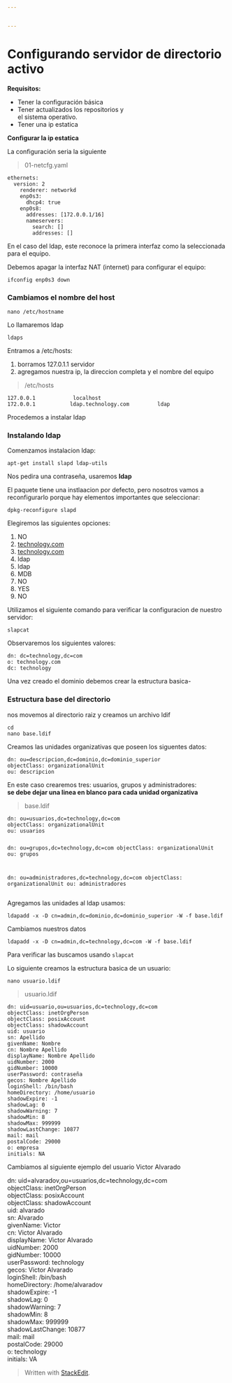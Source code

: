 ```yaml
---


---
```


<h1 id="configurando-servidor-de-directorio-activo">Configurando servidor de directorio activo</h1>
<p><strong>Requisitos:</strong></p>
<ul>
<li>Tener la configuración básica</li>
<li>Tener actualizados los repositorios y<br>
el sistema operativo.</li>
<li>Tener una ip estatica</li>
</ul>
<p><strong>Configurar la ip estatica</strong></p>
<p>La configuración seria la siguiente</p>
<blockquote>
<p>01-netcfg.yaml</p>
</blockquote>
<pre><code>ethernets:
  version: 2
    renderer: networkd
    enp0s3:
      dhcp4: true
    enp0s8:
      addresses: [172.0.0.1/16]
      nameservers:
        search: []
        addresses: []
</code></pre>
<p>En el caso del ldap, este reconoce la primera interfaz como la seleccionada para el equipo.</p>
<p>Debemos apagar la interfaz NAT (internet) para configurar el equipo:</p>
<pre><code>ifconfig enp0s3 down
</code></pre>
<h3 id="cambiamos-el-nombre-del-host">Cambiamos el nombre del host</h3>
<pre><code>nano /etc/hostname
</code></pre>
<p>Lo llamaremos ldap</p>
<pre><code>ldaps
</code></pre>
<p>Entramos a /etc/hosts:</p>
<ol>
<li>borramos 127.0.1.1 servidor</li>
<li>agregamos nuestra ip, la direccion completa y el nombre del equipo</li>
</ol>
<blockquote>
<p>/etc/hosts</p>
</blockquote>
<pre><code>127.0.0.1			localhost
172.0.0.1			ldap.technology.com			ldap
</code></pre>
<p>Procedemos a instalar ldap</p>
<h3 id="instalando-ldap">Instalando ldap</h3>
<p>Comenzamos instalacion ldap:</p>
<pre><code>apt-get install slapd ldap-utils 
</code></pre>
<p>Nos pedira una contraseña, usaremos <strong>ldap</strong></p>
<p>El paquete tiene una instlaacion por defecto, pero nosotros vamos a reconfigurarlo porque hay elementos importantes que seleccionar:</p>
<pre><code>dpkg-reconfigure slapd
</code></pre>
<p>Elegiremos las siguientes opciones:</p>
<ol>
<li>NO</li>
<li><a href="http://technology.com">technology.com</a></li>
<li><a href="http://technology.com">technology.com</a></li>
<li>ldap</li>
<li>ldap</li>
<li>MDB</li>
<li>NO</li>
<li>YES</li>
<li>NO</li>
</ol>
<p>Utilizamos el siguiente comando para verificar la configuracion de nuestro servidor:</p>
<pre><code>slapcat
</code></pre>
<p>Observaremos los siguientes valores:</p>
<pre><code>dn: dc=technology,dc=com
o: technology.com
dc: technology
</code></pre>
<p>Una vez creado el dominio debemos crear la estructura basica-</p>
<h3 id="estructura-base-del-directorio">Estructura base del directorio</h3>
<p>nos movemos al directorio raiz y creamos un archivo ldif</p>
<pre><code>cd
nano base.ldif
</code></pre>
<p>Creamos las unidades organizativas que poseen los siguentes datos:</p>
<pre><code>dn: ou=descripcion,dc=dominio,dc=dominio_superior
objectClass: organizationalUnit
ou: descripcion
</code></pre>
<p>En este caso crearemos tres: usuarios, grupos y administradores:<br>
<strong>se debe dejar una linea en blanco para cada unidad organizativa</strong></p>
<blockquote>
<p>base.ldif</p>
</blockquote>
<pre><code>dn: ou=usuarios,dc=technology,dc=com
objectClass: organizationalUnit
ou: usuarios

dn: ou=grupos,dc=technology,dc=com
objectClass: organizationalUnit
ou: grupos
 
dn: ou=administradores,dc=technology,dc=com
objectClass: organizationalUnit
ou: administradores
</code></pre>
<p>Agregamos las unidades al ldap usamos:</p>
<pre><code>ldapadd -x -D cn=admin,dc=dominio,dc=dominio_superior -W -f base.ldif
</code></pre>
<p>Cambiamos nuestros datos</p>
<pre><code>ldapadd -x -D cn=admin,dc=technology,dc=com -W -f base.ldif
</code></pre>
<p>Para verificar las buscamos usando <code>slapcat</code></p>
<p>Lo siguiente creamos la estructura basica de un usuario:</p>
<pre><code>nano usuario.ldif
</code></pre>
<blockquote>
<p>usuario.ldif</p>
</blockquote>
<pre><code>dn: uid=usuario,ou=usuarios,dc=technology,dc=com
objectClass: inetOrgPerson
objectClass: posixAccount
objectClass: shadowAccount
uid: usuario
sn: Apellido
givenName: Nombre
cn: Nombre Apellido
displayName: Nombre Apellido
uidNumber: 2000
gidNumber: 10000
userPassword: contraseña
gecos: Nombre Apellido
loginShell: /bin/bash
homeDirectory: /home/usuario
shadowExpire: -1
shadowLag: 0
shadowWarning: 7
shadowMin: 8
shadowMax: 999999
shadowLastChange: 10877
mail: mail
postalCode: 29000
o: empresa
initials: NA
</code></pre>
<p>Cambiamos al siguiente ejemplo del usuario Victor Alvarado</p>
<p>dn: uid=alvaradov,ou=usuarios,dc=technology,dc=com<br>
objectClass: inetOrgPerson<br>
objectClass: posixAccount<br>
objectClass: shadowAccount<br>
uid: alvarado<br>
sn: Alvarado<br>
givenName: Victor<br>
cn: Victor Alvarado<br>
displayName: Victor Alvarado<br>
uidNumber: 2000<br>
gidNumber: 10000<br>
userPassword: technology<br>
gecos: Victor Alvarado<br>
loginShell: /bin/bash<br>
homeDirectory: /home/alvaradov<br>
shadowExpire: -1<br>
shadowLag: 0<br>
shadowWarning: 7<br>
shadowMin: 8<br>
shadowMax: 999999<br>
shadowLastChange: 10877<br>
mail: mail<br>
postalCode: 29000<br>
o: technology<br>
initials: VA</p>
<blockquote>
<p>Written with <a href="https://stackedit.io/">StackEdit</a>.</p>
</blockquote>

